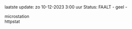 laatste update: 
zo 10-12-2023  3:00   uur 
Status: FAALT - geel - 
<div class="service Y">microstation</div><div class="service G">httpstat</div>